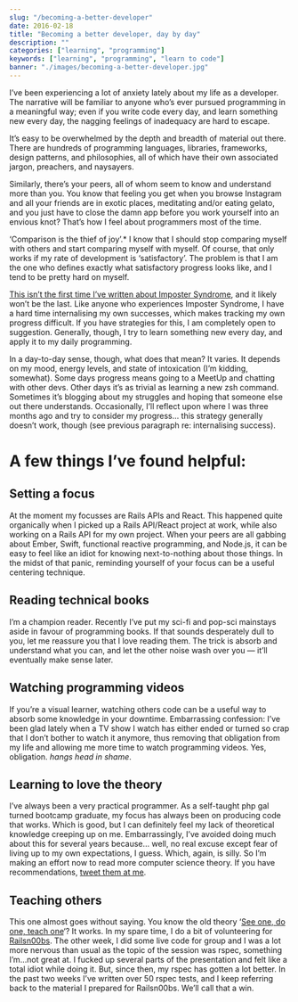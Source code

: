 ```yaml
---
slug: "/becoming-a-better-developer"
date: 2016-02-18
title: "Becoming a better developer, day by day"
description: ""
categories: ["learning", "programming"]
keywords: ["learning", "programming", "learn to code"]
banner: "./images/becoming-a-better-developer.jpg"
---
```

I’ve been experiencing a lot of anxiety lately about my life as a developer. The narrative will be familiar to anyone who’s ever pursued programming in a meaningful way; even if you write code every day, and learn something new every day, the nagging feelings of inadequacy are hard to escape.

It’s easy to be overwhelmed by the depth and breadth of material out there. There are hundreds of programming languages, libraries, frameworks, design patterns, and philosophies, all of which have their own associated jargon, preachers, and naysayers.

Similarly, there’s your peers, all of whom seem to know and understand more than you. You know that feeling you get when you browse Instagram and all your friends are in exotic places, meditating and/or eating gelato, and you just have to close the damn app before you work yourself into an envious knot? That’s how I feel about programmers most of the time.

‘Comparison is the thief of joy’.* I know that I should stop comparing myself with others and start comparing myself with myself. Of course, that only works if my rate of development is ‘satisfactory’. The problem is that I am the one who defines exactly what satisfactory progress looks like, and I tend to be pretty hard on myself.

[This isn’t the first time I’ve written about Imposter Syndrome](http://www.raquelmoss.com/on-impostor-syndrome-and-learning/), and it likely won’t be the last. Like anyone who experiences Imposter Syndrome, I have a hard time internalising my own successes, which makes tracking my own progress difficult. If you have strategies for this, I am completely open to suggestion. Generally, though, I try to learn something new every day, and apply it to my daily programming.

In a day-to-day sense, though, what does that mean? It varies. It depends on my mood, energy levels, and state of intoxication (I’m kidding, somewhat). Some days progress means going to a MeetUp and chatting with other devs. Other days it’s as trivial as learning a new zsh command. Sometimes it’s blogging about my struggles and hoping that someone else out there understands. Occasionally, I’ll reflect upon where I was three months ago and try to consider my progress… this strategy generally doesn’t work, though (see previous paragraph re: internalising success).

# A few things I’ve found helpful:

## Setting a focus

At the moment my focusses are Rails APIs and React. This happened quite organically when I picked up a Rails API/React project at work, while also working on a Rails API for my own project. When your peers are all gabbing about Ember, Swift, functional reactive programming, and Node.js, it can be easy to feel like an idiot for knowing next-to-nothing about those things. In the midst of that panic, reminding yourself of your focus can be a useful centering technique.

## Reading technical books

I’m a champion reader. Recently I’ve put my sci-fi and pop-sci mainstays aside in favour of programming books. If that sounds desperately dull to you, let me reassure you that I love reading them. The trick is absorb and understand what you can, and let the other noise wash over you — it’ll eventually make sense later.

## Watching programming videos

If you’re a visual learner, watching others code can be a useful way to absorb some knowledge in your downtime. Embarrassing confession: I’ve been glad lately when a TV show I watch has either ended or turned so crap that I don’t bother to watch it anymore, thus removing that obligation from my life and allowing me more time to watch programming videos. Yes, obligation. _*hangs head in shame*_.

## Learning to love the theory

I’ve always been a very practical programmer. As a self-taught php gal turned bootcamp graduate, my focus has always been on producing code that works. Which is good, but I can definitely feel my lack of theoretical knowledge creeping up on me. Embarrassingly, I’ve avoided doing much about this for several years because… well, no real excuse except fear of living up to my own expectations, I guess. Which, again, is silly. So I’m making an effort now to read more computer science theory. If you have recommendations, [tweet them at me](http://twitter.com/raquelxmoss).

## Teaching others

This one almost goes without saying. You know the old theory ‘[See one, do one, teach one](https://www.wikiwand.com/en/Experiential_education)‘? It works. In my spare time, I do a bit of volunteering for [Railsn00bs](http://www.meetup.com/WellingtonRailsn00bs/). The other week, I did some live code for group and I was a lot more nervous than usual as the topic of the session was rspec, something I’m…not great at. I fucked up several parts of the presentation and felt like a total idiot while doing it. But, since then, my rspec has gotten a lot better. In the past two weeks I’ve written over 50 rspec tests, and I keep referring back to the material I prepared for Railsn00bs. We’ll call that a win.
